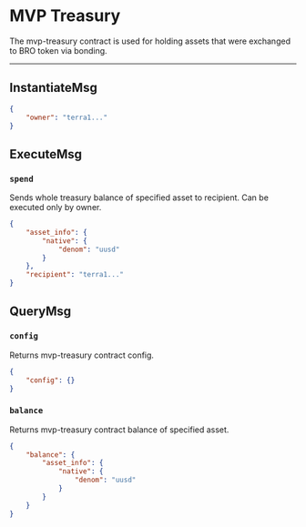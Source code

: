 # MVP Treasury

The mvp-treasury contract is used for holding assets that were exchanged to BRO token
via bonding.

---

## InstantiateMsg

```json
{
    "owner": "terra1..."
}
```

## ExecuteMsg

### `spend`

Sends whole treasury balance of specified asset to recipient.
Can be executed only by owner.

```json
{
    "asset_info": {
        "native": {
            "denom": "uusd"
        }
    },
    "recipient": "terra1..."
}
```

## QueryMsg

### `config`

Returns mvp-treasury contract config.

```json
{
    "config": {}
}
```

### `balance`

Returns mvp-treasury contract balance of specified asset.

```json
{
    "balance": {
        "asset_info": {
            "native": {
                "denom": "uusd"
            }
        }
    }
}
```
